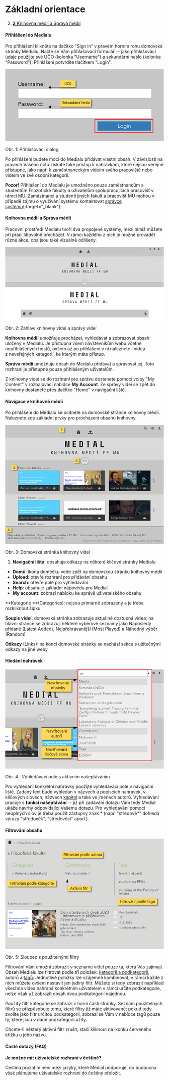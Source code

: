 Základní orientace
==================




2.  [**2** Knihovna médií a Správa
    médií](#TOC-Knihovna-m-di-a-Spr-va-m-di-)





#### Přihlášení do Medialu

Pro přihlášení klikněte na tlačítko "Sign in" v pravém horním rohu
domovské stránky Medialu. Načte se Vám přihlašovací formulář -- jako
přihlašovací údaje použijte své UČO (kolonka "Username") a sekundární
heslo (kolonka "Password"). Přihlášení potvrdíte tlačítkem "Login".

![](home/zakladni-orientace-v-medialu/login-2.0-GS.png)

Obr. 1: Přihlašovací dialog


Po přihlášení budete moci do Medialu přidávat vlastní obsah. V
závislosti na právech Vašeho účtu získáte také přístup k nahrávkám,
které nejsou veřejně přístupné, jako např. k zaměstnaneckým videím svého
pracoviště nebo videím ve své osobní kategorii.

**Pozor!** Přihlášení do Medialu je umožněno pouze zaměstnancům a
studentům Filozofické fakulty a uživatelům spolupracujících pracovišť v
rámci MU. Zaměstnanci a studenti jiných fakult a pracovišť MU mohou v
případě zájmu o využívání systému kontaktovat [správce
systému](https://it.muni.cz/phil/ke/kontakty#main){:target="_blank"}.

#### Knihovna médií a Správa médií

Pracovní prostředí Medialu tvoří dva propojené systémy, mezi nimiž
můžete při práci libovolně přecházet. V rámci každého z nich je možné
provádět různé akce, oba jsou také vizuálně odlišeny.

![](home/zakladni-orientace-v-medialu/diff_layers_torn-GS.png)

Obr. 2: Záhlaví knihovny videí a správy videí


**Knihovna médií** umožňuje procházet, vyhledávat a zobrazovat obsah
uložený v Medialu. Je přístupná všem návštěvníkům webu včetně
nepřihlášených hostů, ovšem až po přihlášení v ní naleznete i videa
z neveřejných kategorií, ke kterým máte přístup.

**Správa médií** umožňuje obsah do Medialu přidávat a spravovat jej.
Toto rozhraní je přístupné pouze přihlášeným uživatelům.

Z knihovny videí se do rozhraní pro správu dostanete pomocí volby "My
Content" v rozbalovací nabídce **My Account**. Ze správy videí se zpět
do knihovny dostanete přes tlačítko "Home" v navigační liště.

#### Navigace v knihovně médií

Po přihlášení do Medialu se ocitnete na domovské stránce knihovny médií.
Naleznete zde základní prvky pro procházení obsahu knihovny.

![](home/zakladni-orientace-v-medialu/home-2.5-GS.png)

Obr. 3: Domovská stránka knihovny videí

1.  **Navigační lišta**: obsahuje odkazy na některé klíčové stránky
    Medialu

-   **Domů**: ikona domečku vede zpět na domovskou stránku knihovny
    médií
-   **Upload**: otevře rozhraní pro přidávání obsahu
-   **Search**: otevře pole pro vyhledávání
-   **Help**: obsahuje základní nápovědu pro Medial
-   **My account**: zobrazí nabídku ke správě uživatelského obsahu

**Kategorie **(Categories): nejsou primárně zobrazeny a je třeba
rozkliknout šipku

**Soupis videí**: domovská stránka zobrazuje aktuálně dostupná videa; na
hlavní stránce se zobrazují některé výběrové seznamy jako Naposledy
přidané (Latest Added), Nejpřehrávanější (Most Played) a Náhodný výběr
(Random)

**Odkazy** (Links): na konci domovské stránky se nachází sekce s
užitečnými odkazy na jiné weby

#### Hledání nahrávek

![](home/zakladni-orientace-v-medialu/search-GS.png)

Obr. 4 : Vyhledávací pole s aktivním našeptáváním

Pro vyhledání konkrétní nahrávky použijte vyhledávací pole v navigační
liště. Zadaný text bude vyhledán v názvech a popiscích nahrávek, v
klíčových slovech, názvech
[kapitol](/home/jak-muazu-dodatecne-upravit-metadata#TOC-Jak-u-nahr-vek-nastavit-kapitoly)
a také ve jménech autorů. Vyhledávání pracuje s **funkcí našeptávání**
-- již při zadávání dotazu Vám tedy Medial ukáže návrhy odpovídající
Vašemu dotazu. Pro vyhledávání pomocí neúplných slov je třeba použít
zástupný znak * (např. "středově*" dohledá výrazy "středověk",
"středověcí" apod.).

#### Filtrování obsahu

![](home/zakladni-orientace-v-medialu/filter-2.0-GS.png)

Obr. 5: Sloupec s použitelnými filtry


Filtrování Vám umožní zobrazit v seznamu videí pouze ta, která Vás
zajímají. Obsah Medialu lze filtrovat podle tří položek: [kategorií a
podkategorií](/home/jak-je-obsah-v-medialu-organizovan), autorů a
[tagů](/home/jak-je-obsah-v-medialu-organizovan#TOC-Tagy). Jednotlivé
položky lze vzájemně kombinovat, v rámci každé z nich můžete ovšem
nastavit jen jediný filtr. Můžete si tedy zobrazit například všechna
videa nahraná konkrétním uživatelem v rámci určité podkategorie, nelze
však už zobrazit obsah dvou podkategorií najednou.

Použitý filtr kategorie se zobrazí v horní části stránky. Seznam
použitelných filtrů se přizpůsobuje tomu, které filtry již máte
aktivované: pokud tedy zvolíte jako filtr určitou podkategorii, zobrazí
se Vám v nabídce tagů pouze ty, které jsou v dané podkategorii užity.

Chcete-li některý aktivní filtr zrušit, stačí kliknout na ikonku
červeného křížku u jeho názvu.

#### Časté dotazy (FAQ)

**Je možné mít uživatelské rozhraní v češtině?**

Čeština prozatím není mezi jazyky, které Medial podporuje, do budoucna
však plánujeme uživatelské rozhraní do češtiny přeložit.
